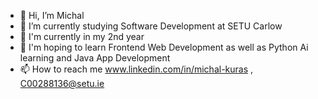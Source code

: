 - 👋 Hi, I’m Michal
- 🌱 I’m currently studying Software Development at SETU Carlow
- 🏫 I'm currently in my 2nd year 
- 💞️ I'm hoping to learn Frontend Web Development as well as Python Ai learning and Java App Development
- 📫 How to reach me www.linkedin.com/in/michal-kuras , C00288136@setu.ie

<!---
C00288136/C00288136 is a ✨ special ✨ repository because its `README.md` (this file) appears on your GitHub profile.
You can click the Preview link to take a look at your changes.
--->
